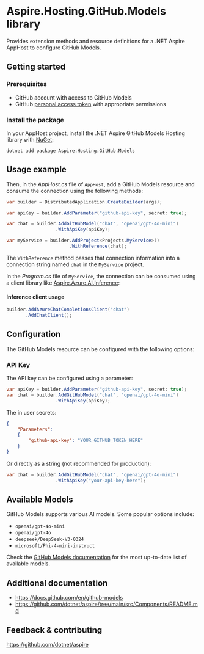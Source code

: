 # Aspire.Hosting.GitHub.Models library

Provides extension methods and resource definitions for a .NET Aspire AppHost to configure GitHub Models.

## Getting started

### Prerequisites

- GitHub account with access to GitHub Models
- GitHub [personal access token](https://docs.github.com/en/github-models/use-github-models/prototyping-with-ai-models#experimenting-with-ai-models-using-the-api) with appropriate permissions

### Install the package

In your AppHost project, install the .NET Aspire GitHub Models Hosting library with [NuGet](https://www.nuget.org):

```dotnetcli
dotnet add package Aspire.Hosting.GitHub.Models
```

## Usage example

Then, in the _AppHost.cs_ file of `AppHost`, add a GitHub Models resource and consume the connection using the following methods:

```csharp
var builder = DistributedApplication.CreateBuilder(args);

var apiKey = builder.AddParameter("github-api-key", secret: true);

var chat = builder.AddGitHubModel("chat", "openai/gpt-4o-mini")
                  .WithApiKey(apiKey);

var myService = builder.AddProject<Projects.MyService>()
                       .WithReference(chat);
```

The `WithReference` method passes that connection information into a connection string named `chat` in the `MyService` project.

In the _Program.cs_ file of `MyService`, the connection can be consumed using a client library like [Aspire.Azure.AI.Inference](https://www.nuget.org/packages/Aspire.Azure.AI.Inference):

#### Inference client usage
```csharp
builder.AddAzureChatCompletionsClient("chat")
       .AddChatClient();
```

## Configuration

The GitHub Models resource can be configured with the following options:

### API Key

The API key can be configured using a parameter:

```csharp
var apiKey = builder.AddParameter("github-api-key", secret: true);
var chat = builder.AddGitHubModel("chat", "openai/gpt-4o-mini")
                  .WithApiKey(apiKey);
```

The in user secrets:

```json
{
    "Parameters": 
    {
        "github-api-key": "YOUR_GITHUB_TOKEN_HERE"
    }
}
```

Or directly as a string (not recommended for production):

```csharp
var chat = builder.AddGitHubModel("chat", "openai/gpt-4o-mini")
                  .WithApiKey("your-api-key-here");
```

## Available Models

GitHub Models supports various AI models. Some popular options include:

- `openai/gpt-4o-mini`
- `openai/gpt-4o`
- `deepseek/DeepSeek-V3-0324`
- `microsoft/Phi-4-mini-instruct`

Check the [GitHub Models documentation](https://docs.github.com/en/github-models) for the most up-to-date list of available models.

## Additional documentation

* https://docs.github.com/en/github-models
* https://github.com/dotnet/aspire/tree/main/src/Components/README.md

## Feedback & contributing

https://github.com/dotnet/aspire
